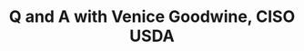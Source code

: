 ---
title: Q and A with Venice Goodwine, CISO USDA
src: "https://player.vimeo.com/video/549379313?badge=0&autopause=0&player_id=0&app_id=58479"
---